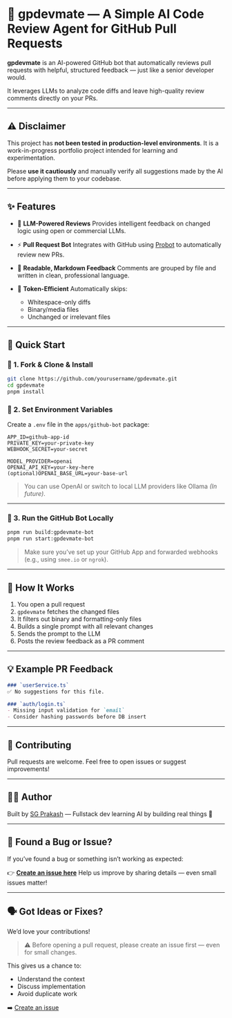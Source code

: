 # 🧠 gpdevmate — A Simple AI Code Review Agent for GitHub Pull Requests

**gpdevmate** is an AI-powered GitHub bot that automatically reviews pull requests with helpful, structured feedback — just like a senior developer would.

It leverages LLMs to analyze code diffs and leave high-quality review comments directly on your PRs.

---

## ⚠️ Disclaimer

This project has **not been tested in production-level environments**. It is a work-in-progress portfolio project intended for learning and experimentation.

Please **use it cautiously** and manually verify all suggestions made by the AI before applying them to your codebase.

---

## ✨ Features

* 🧠 **LLM-Powered Reviews**
  Provides intelligent feedback on changed logic using open or commercial LLMs.

* ⚡ **Pull Request Bot**
  Integrates with GitHub using [Probot](https://probot.github.io/) to automatically review new PRs.

* 💬 **Readable, Markdown Feedback**
  Comments are grouped by file and written in clean, professional language.

* 🧠 **Token-Efficient** &#x20;
  Automatically skips:

    * Whitespace-only diffs
    * Binary/media files
    * Unchanged or irrelevant files

---

## 🚀 Quick Start

### 🔧 1. Fork & Clone & Install

```bash
git clone https://github.com/yourusername/gpdevmate.git
cd gpdevmate
pnpm install
```

### 🔐 2. Set Environment Variables

Create a `.env` file in the `apps/github-bot` package:

```env
APP_ID=github-app-id
PRIVATE_KEY=your-private-key
WEBHOOK_SECRET=your-secret

MODEL_PROVIDER=openai
OPENAI_API_KEY=your-key-here
(optional)OPENAI_BASE_URL=your-base-url
```

> You can use OpenAI or switch to local LLM providers like Ollama *(In future)*.

---

### 🚀 3. Run the GitHub Bot Locally

```bash
pnpm run build:gpdevmate-bot
pnpm run start:gpdevmate-bot
```

> Make sure you’ve set up your GitHub App and forwarded webhooks (e.g., using `smee.io` or `ngrok`).

---

## 🤖 How It Works

1. You open a pull request
2. `gpdevmate` fetches the changed files
3. It filters out binary and formatting-only files
4. Builds a single prompt with all relevant changes
5. Sends the prompt to the LLM
6. Posts the review feedback as a PR comment

---

## 💡 Example PR Feedback

```markdown
### `userService.ts`
✅ No suggestions for this file.

### `auth/login.ts`
- Missing input validation for `email`
- Consider hashing passwords before DB insert
```

---

## 🤝 Contributing

Pull requests are welcome. Feel free to open issues or suggest improvements!

---

## 🙋‍♂️ Author

Built by [SG Prakash](https://sgprakas.xyz) —
Fullstack dev learning AI by building real things 🚀

---

## 🐛 Found a Bug or Issue?

If you’ve found a bug or something isn’t working as expected:

👉 **[Create an issue here](https://github.com/gpmindset/gpdevmate/issues/new/choose)**
Help us improve by sharing details — even small issues matter!

---

## 🗣 Got Ideas or Fixes?

We’d love your contributions!

> ⚠️ Before opening a pull request, please create an issue first — even for small changes.

This gives us a chance to:

* Understand the context
* Discuss implementation
* Avoid duplicate work

➡️ [Create an issue](https://github.com/gpmindset/gpdevmate/issues/new/choose)



